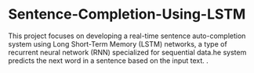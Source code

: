 # Sentence-Completion-Using-LSTM
This project focuses on developing a real-time sentence auto-completion system using Long Short-Term Memory (LSTM) networks, a type of recurrent neural network (RNN) specialized for sequential data.he system predicts the next word in a sentence based on the input text. .


